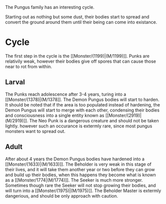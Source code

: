 The Pungus family has an interesting cycle. 

Starting out as nothing but some dust, their bodies start to spread and convert the ground around them until their being can come into existance. 

# Cycle
The first step in the cycle is the [[Monster/(1199)|(M/1199)]]. Punks are relativily weak, however their bodies give off spores that can cause those near to rot from within. 

## Larval 

The Punks reach adolescence after 3-4 years, turing into a [[Monster/(1378)|(M/1378]]. The Demon Pungus bodies will start to harden. It should be noted that if the area is too populated instead of hardening, the Demon Pungus will start to merge with each other, condensing their bodies and consciousness into a single entity known as [[Monster/(2919)|(M/2919)]]. The Neo Punk is a dangerous creature and should not be taken lightly.  however such an occurance is extermly rare, since most pungus monsters want to spread out.

## Adult

After about 4 years the Demon Pungus bodies have hardened into a [[Monster/(1633)|(M/1633)]]. The Beholder is very weak in this stage of their lives, and it will take them another year or two before they can grow and build up their bodies, when this happens they become what is known as a [[Monster/1774|(M/1774)]]. The Seeker is much more stronger. Sometimes though rare the Seeker will not stop growing their bodies, and will turn into a [[Monster/(1975)|(M/1975)]]. The Beholder Master is extermly dangerious, and should be only approach with caution. 